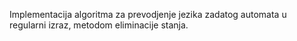 
Implementacija algoritma za prevodjenje jezika zadatog automata u regularni izraz, metodom eliminacije stanja.
